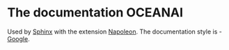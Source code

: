 # The documentation OCEANAI

Used by [Sphinx](https://www.sphinx-doc.org/) with the extension [Napoleon](https://www.sphinx-doc.org/en/master/usage/extensions/napoleon.html). The documentation style is - [Google](https://sphinxcontrib-napoleon.readthedocs.io/en/latest/example_google.html).